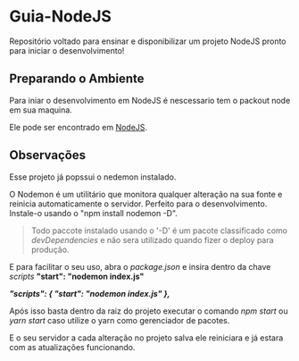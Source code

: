 # Guia-NodeJS
Repositório voltado para ensinar e disponibilizar um projeto NodeJS pronto para iniciar o desenvolvimento!


## Preparando o Ambiente
Para iniar o desenvolvimento em NodeJS é nescessario tem o packout node em sua maquina.

Ele pode ser encontrado em [NodeJS](https://nodejs.org/en/).

## Observações
Esse projeto já popssui o nedemon instalado.

O Nodemon é um utilitário que monitora qualquer alteração na sua fonte e reinicia automaticamente o servidor. Perfeito para o desenvolvimento. Instale-o usando o "npm install nodemon -D".

> Todo paccote instalado usando o '-D' é um pacote classificado como *devDependencies* e não sera utilizado quando fizer o deploy para produção.

E para facilitar o seu uso, abra o _package.json_ e insira dentro da chave *scripts* **"start": "nodemon index.js"**

***"scripts": {
    "start": "nodemon index.js"
  },***
  
Após isso basta dentro da raiz do projeto executar o comando *npm start* ou *yarn start* caso utilize o yarn como gerenciador de pacotes.

E o seu servidor a cada alteração no projeto salva ele reiniciara e já estara com as atualizações funcionando.
  
